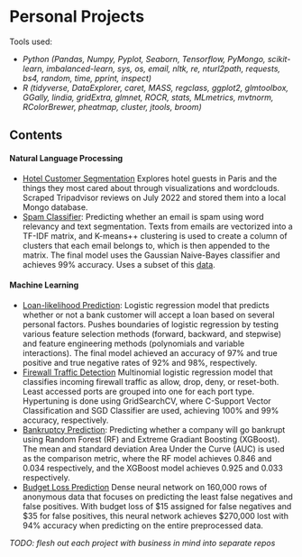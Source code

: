 # Personal Projects

Tools used: 
+ *Python (Pandas, Numpy, Pyplot, Seaborn, Tensorflow, PyMongo, scikit-learn, imbalanced-learn, sys, os, email, nltk, re, nturl2path, requests, bs4, random, time, pprint, inspect)* 
+ *R (tidyverse, DataExplorer, caret, MASS, regclass, ggplot2, glmtoolbox, GGally, lindia, gridExtra, glmnet, ROCR, stats, MLmetrics, mvtnorm, RColorBrewer, pheatmap, cluster, jtools, broom)*

## Contents

#### Natural Language Processing
+ [Hotel Customer Segmentation](https://github.com/duynlq/Personal-Projects/blob/main/hotel_reviews/hotel_reviews_segmentation.pdf) Explores hotel guests in Paris and the things they most cared about through visualizations and wordclouds. Scraped Tripadvisor reviews on July 2022 and stored them into a local Mongo database.
+ [Spam Classifier](https://github.com/duynlq/Personal-Projects/blob/main/spam_classifier/spam_classifier.ipynb): Predicting whether an email is spam using word relevancy and text segmentation. Texts from emails are vectorized into a TF-IDF matrix, and K-means++ clustering is used to create a column of clusters that each email belongs to, which is then appended to the matrix. The final model uses the Gaussian Naive-Bayes classifier and achieves 99% accuracy. Uses a subset of this [data](https://spamassassin.apache.org/old/publiccorpus/).

#### Machine Learning
+ [Loan-likelihood Prediction](https://github.com/duynlq/Personal-Projects/blob/main/loan_likelihood/loan_likelihood.pdf): Logistic regression model that predicts whether or not a bank customer will accept a loan based on several personal factors. Pushes boundaries of logistic regression by testing various feature selection methods (forward, backward, and stepwise) and feature engineering methods (polynomials and variable interactions). The final model achieved an accuracy of 97% and true positive and true negative rates of 92% and 98%, respectively.
+ [Firewall Traffic Detection](https://github.com/duynlq/Personal-Projects/blob/main/firewall_traffic/%20firewall_traffic.ipynb) Multinomial logistic regression model that classifies incoming firewall traffic as allow, drop, deny, or reset-both. Least accessed ports are grouped into one for each port type. Hypertuning is done using GridSearchCV, where C-Support Vector Classification and SGD Classifier are used, achieving 100% and 99% accuracy, respectively. 
+ [Bankruptcy Prediction](https://github.com/duynlq/Personal-Projects/blob/main/bankrupty_classifier/bankrupty_classifier.ipynb): Predicting whether a company will go bankrupt using Random Forest (RF) and Extreme Gradiant Boosting (XGBoost). The mean and standard deviation Area Under the Curve (AUC) is used as the comparison metric, where the RF model achieves 0.846 and 0.034 respectively, and the XGBoost model achieves 0.925 and 0.033 respectively.
+ [Budget Loss Prediction](https://github.com/duynlq/Personal-Projects/blob/main/budget_loss/%20budget_loss.ipynb) Dense neural network on 160,000 rows of anonymous data that focuses on predicting the least false negatives and false positives. With budget loss of $15 assigned for false negatives and $35 for false positives, this neural network achieves $270,000 lost with 94% accuracy when predicting on the entire preprocessed data.

*TODO: flesh out each project with business in mind into separate repos*



